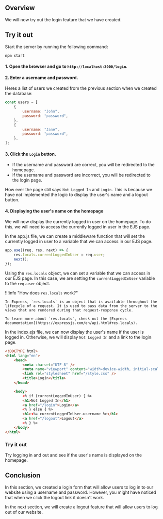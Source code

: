 ## Overview

We will now try out the login feature that we have created.

## Try it out

Start the server by running the following command:

```bash
npm start
```

#### 1. Open the browser and go to `http://localhost:3000/login`.

#### 2. Enter a username and password.

Heres a list of users we created from the previous section when we created the database:

```javascript
const users = [
	{
		username: "John",
		password: "password",
	},
	{
		username: "Jane",
		password: "password",
	},
];
```

#### 3. Click the `Login` button.

- If the username and password are correct, you will be redirected to the homepage.
- If the username and password are incorrect, you will be redirected to the login page.

How ever the page still says `Not Logged In` and `Login`. This is because we have not implemented the logic to display the user's name and a logout button.

#### 4. Displaying the user's name on the homepage

We will now display the currently logged in user on the homepage. To do this, we will need to access the currently logged in user in the EJS page.

In the app.js file, we can create a middleware function that will set the currently logged in user to a variable that we can access in our EJS page.

```javascript
app.use((req, res, next) => {
	res.locals.currentLoggedInUser = req.user;
	next();
});
```

Using the `res.locals` object, we can set a variable that we can access in our EJS page. In this case, we are setting the `currentLoggedInUser` variable to the `req.user` object.

!!!info "How does `res.locals` work?"

    In Express, `res.locals` is an object that is available throughout the lifecycle of a request. It is used to pass data from the server to the views that are rendered during that request-response cycle.

    To learn more about `res.locals`, check out the [Express documentation](https://expressjs.com/en/api.html#res.locals).

In the index.ejs file, we can now display the user's name if the user is logged in. Otherwise, we will display `Not Logged In` and a link to the login page.

```html
<!DOCTYPE html>
<html lang="en">
	<head>
		<meta charset="UTF-8" />
		<meta name="viewport" content="width=device-width, initial-scale=1.0" />
		<link rel="stylesheet" href="/style.css" />
		<title>Login</title>
	</head>

	<body>
		<% if (currentLoggedInUser) { %>
		<h1>Not Logged In</h1>
		<a href="/login">Login</a>
		<% } else { %>
		<h1><%= currentLoggedInUser.username %></h1>
		<a href="/logout">Logout</a>
		<% } %>
	</body>
</html>
```

### Try it out

Try logging in and out and see if the user's name is displayed on the homepage.

## Conclusion

In this section, we created a login form that will allow users to log in to our website using a username and password. However, you might have noticed that when we click the logout link it doesn't work.

In the next section, we will create a logout feature that will allow users to log out of our website.
